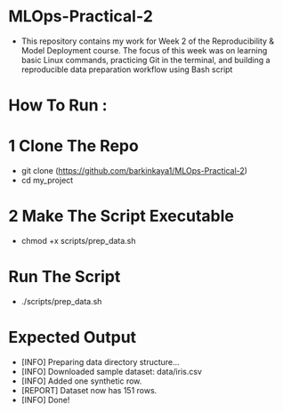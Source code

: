 # MLOps-Practical-2
- This repository contains my work for Week 2 of the Reproducibility & Model Deployment course.
The focus of this week was on learning basic Linux commands, practicing Git in the terminal, and building a reproducible data preparation workflow using Bash script


# How To Run :

# 1 Clone The Repo
- git clone (https://github.com/barkinkaya1/MLOps-Practical-2)
- cd my_project

# 2 Make The Script Executable 
- chmod +x scripts/prep_data.sh

# Run The Script
- ./scripts/prep_data.sh

# Expected Output 
- [INFO] Preparing data directory structure...
- [INFO] Downloaded sample dataset: data/iris.csv
- [INFO] Added one synthetic row.
- [REPORT] Dataset now has 151 rows.
- [INFO] Done!